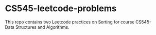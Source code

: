 # CS545-leetcode-problems
This repo contains two Leetcode practices on Sorting for course CS545-Data Structures and Algorithms.
